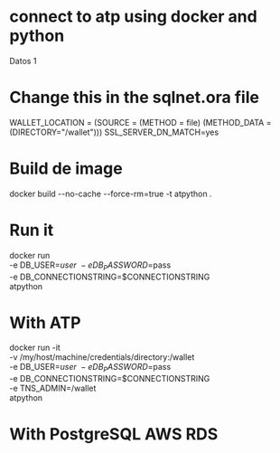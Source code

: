 # connect to atp using docker and python
Datos 1 

# Change this in the sqlnet.ora file
WALLET_LOCATION = (SOURCE = (METHOD = file) (METHOD_DATA = (DIRECTORY="/wallet")))
SSL_SERVER_DN_MATCH=yes

# Build de image 
docker build --no-cache --force-rm=true -t atpython .

# Run it 

docker run \
-e DB_USER=$user \
-e DB_PASSWORD=$pass \
-e DB_CONNECTIONSTRING=$CONNECTIONSTRING \
atpython

# With ATP 

docker run -it \
-v /my/host/machine/credentials/directory:/wallet \
-e DB_USER=$user \
-e DB_PASSWORD=$pass \
-e DB_CONNECTIONSTRING=$CONNECTIONSTRING \
-e TNS_ADMIN=/wallet \
atpython

# With PostgreSQL AWS RDS
